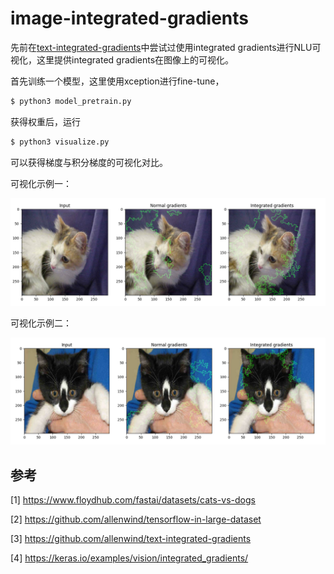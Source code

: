 # image-integrated-gradients

先前在[text-integrated-gradients](https://github.com/allenwind/text-integrated-gradients)中尝试过使用integrated gradients进行NLU可视化，这里提供integrated gradients在图像上的可视化。


首先训练一个模型，这里使用xception进行fine-tune，

```bash
$ python3 model_pretrain.py
```

获得权重后，运行

```bash
$ python3 visualize.py
```

可以获得梯度与积分梯度的可视化对比。



可视化示例一：

![](asset/demo_1.png)

可视化示例二：

![](asset/demo_2.png)


## 参考

[1] https://www.floydhub.com/fastai/datasets/cats-vs-dogs

[2] https://github.com/allenwind/tensorflow-in-large-dataset

[3] https://github.com/allenwind/text-integrated-gradients

[4] https://keras.io/examples/vision/integrated_gradients/